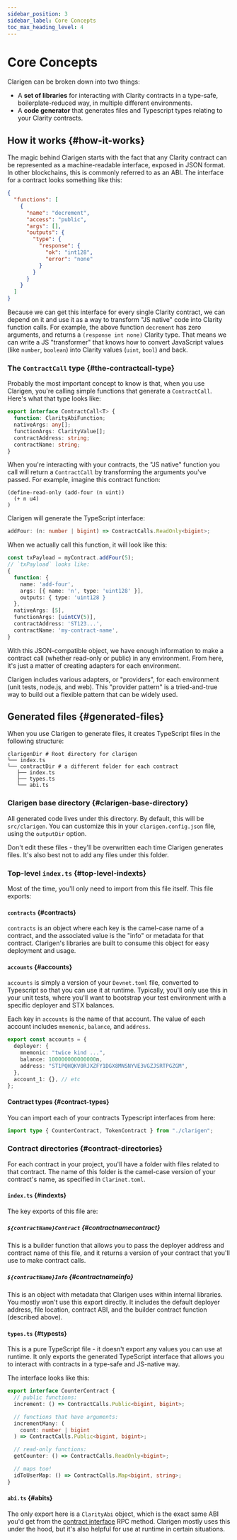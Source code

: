 ```yaml
---
sidebar_position: 3
sidebar_label: Core Concepts
toc_max_heading_level: 4
---
```


# Core Concepts

Clarigen can be broken down into two things:

- A **set of libraries** for interacting with Clarity contracts in a type-safe, boilerplate-reduced way, in multiple different environments.
- A **code generator** that generates files and Typescript types relating to your Clarity contracts.

## How it works {#how-it-works}

The magic behind Clarigen starts with the fact that any Clarity contract can be represented as a machine-readable interface, exposed in JSON format. In other blockchains, this is commonly referred to as an ABI. The interface for a contract looks something like this:

```json
{
  "functions": [
    {
      "name": "decrement",
      "access": "public",
      "args": [],
      "outputs": {
        "type": {
          "response": {
            "ok": "int128",
            "error": "none"
          }
        }
      }
    }
  ]
}
```

Because we can get this interface for every single Clarity contract, we can depend on it and use it as a way to transform "JS native" code into Clarity function calls. For example, the above function `decrement` has zero arguments, and returns a `(response int none)` Clarity type. That means we can write a JS "transformer" that knows how to convert JavaScript values (like `number`, `boolean`) into Clarity values (`uint`, `bool`) and back.

### The `ContractCall` type {#the-contractcall-type}

Probably the most important concept to know is that, when you use Clarigen, you're calling simple functions that generate a `ContractCall`. Here's what that type looks like:

```ts
export interface ContractCall<T> {
  function: ClarityAbiFunction;
  nativeArgs: any[];
  functionArgs: ClarityValue[];
  contractAddress: string;
  contractName: string;
}
```

When you're interacting with your contracts, the "JS native" function you call will return a `ContractCall` by transforming the arguments you've passed. For example, imagine this contract function:

```clarity
(define-read-only (add-four (n uint))
  (+ n u4)
)
```

Clarigen will generate the TypeScript interface:

```ts
addFour: (n: number | bigint) => ContractCalls.ReadOnly<bigint>;
```

When we actually call this function, it will look like this:

```ts
const txPayload = myContract.addFour(5);
// `txPayload` looks like:
{
  function: {
    name: 'add-four',
    args: [{ name: 'n', type: 'uint128' }],
    outputs: { type: 'uint128 }
  },
  nativeArgs: [5],
  functionArgs: [uintCV(5)],
  contractAddress: 'ST123...',
  contractName: 'my-contract-name',
}
```

With this JSON-compatible object, we have enough information to make a contract call (whether read-only or public) in any environment. From here, it's just a matter of creating adapters for each environment.

Clarigen includes various adapters, or "providers", for each environment (unit tests, node.js, and web). This "provider pattern" is a tried-and-true way to build out a flexible pattern that can be widely used.

## Generated files {#generated-files}

When you use Clarigen to generate files, it creates TypeScript files in the following structure:

```
clarigenDir # Root directory for clarigen
└── index.ts
└── contractDir # a different folder for each contract
   ├── index.ts
   ├── types.ts
   └── abi.ts
```

### Clarigen base directory {#clarigen-base-directory}

All generated code lives under this directory. By default, this will be `src/clarigen`. You can customize this in your `clarigen.config.json` file, using the `outputDir` option.

Don't edit these files - they'll be overwritten each time Clarigen generates files. It's also best not to add any files under this folder.

### Top-level `index.ts` {#top-level-indexts}

Most of the time, you'll only need to import from this file itself. This file exports:

#### `contracts` {#contracts}

`contracts` is an object where each key is the camel-case name of a contract, and the associated value is the "info" or metadata for that contract. Clarigen's libraries are built to consume this object for easy deployment and usage.

#### `accounts` {#accounts}

`accounts` is simply a version of your `Devnet.toml` file, converted to Typescript so that you can use it at runtime. Typically, you'll only use this in your unit tests, where you'll want to bootstrap your test environment with a specific deployer and STX balances.

Each key in `accounts` is the name of that account. The value of each account includes `mnemonic`, `balance`, and `address`.

```ts
export const accounts = {
  deployer: {
    mnemonic: "twice kind ...",
    balance: 100000000000000n,
    address: "ST1PQHQKV0RJXZFY1DGX8MNSNYVE3VGZJSRTPGZGM",
  },
  account_1: {}, // etc
};
```

#### Contract types {#contract-types}

You can import each of your contracts Typescript interfaces from here:

```ts
import type { CounterContract, TokenContract } from "./clarigen";
```

### Contract directories {#contract-directories}

For each contract in your project, you'll have a folder with files related to that contract. The name of this folder is the camel-case version of your contract's name, as specified in `Clarinet.toml`.

#### `index.ts` {#indexts}

The key exports of this file are:

##### `${contractName}Contract` {#contractnamecontract}

This is a builder function that allows you to pass the deployer address and contract name of this file, and it returns a version of your contract that you'll use to make contract calls.

##### `${contractName}Info` {#contractnameinfo}

This is an object with metadata that Clarigen uses within internal libraries. You mostly won't use this export directly. It includes the default deployer address, file location, contract ABI, and the builder contract function (described above).

#### `types.ts` {#typests}

This is a pure TypeScript file - it doesn't export any values you can use at runtime. It only exports the generated TypeScript interface that allows you to interact with contracts in a type-safe and JS-native way.

The interface looks like this:

```ts
export interface CounterContract {
  // public functions:
  increment: () => ContractCalls.Public<bigint, bigint>;

  // functions that have arguments:
  incrementMany: (
    count: number | bigint
  ) => ContractCalls.Public<bigint, bigint>;

  // read-only functions:
  getCounter: () => ContractCalls.ReadOnly<bigint>;

  // maps too!
  idToUserMap: () => ContractCalls.Map<bigint, string>;
}
```

#### `abi.ts` {#abits}

The only export here is a `ClarityAbi` object, which is the exact same ABI you'd get from the [contract interface](https://github.com/stacks-network/stacks-blockchain/blob/master/docs/rpc-endpoints.md#get-v2contractsinterfacestacks-addresscontract-name) RPC method. Clarigen mostly uses this under the hood, but it's also helpful for use at runtime in certain situations.
